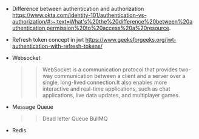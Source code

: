 - Difference between authentication and authorization
  https://www.okta.com/identity-101/authentication-vs-authorization/#:~:text=What's%20the%20difference%20between%20authentication,permission%20to%20access%20a%20resource.
- Refresh token concept in jwt
    https://www.geeksforgeeks.org/jwt-authentication-with-refresh-tokens/
- Websocket
  > > WebSocket is a communication protocol that provides two-way communication between a client and a server over a single, long-lived connection.It also enables more interactive and real-time applications, such as chat applications, live data updates, and multiplayer games.
- Message Queue
  >> Dead letter Queue
  >> BullMQ

- Redis